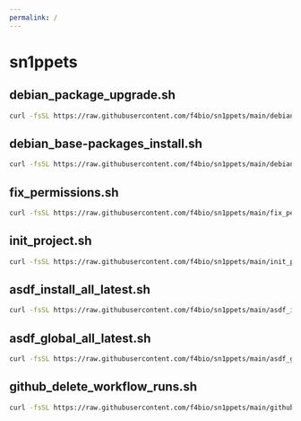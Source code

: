 ```yaml
---
permalink: /
---
```


# sn1ppets

## debian_package_upgrade.sh

```bash
curl -fsSL https://raw.githubusercontent.com/f4bio/sn1ppets/main/debian_package_upgrade.sh | sudo bash
```

## debian_base-packages_install.sh

```bash
curl -fsSL https://raw.githubusercontent.com/f4bio/sn1ppets/main/debian_base-packages_install.sh | sudo bash
```

## fix_permissions.sh

```bash
curl -fsSL https://raw.githubusercontent.com/f4bio/sn1ppets/main/fix_permissions.sh | sudo bash
```

## init_project.sh

```bash
curl -fsSL https://raw.githubusercontent.com/f4bio/sn1ppets/main/init_project.sh | bash
```

## asdf_install_all_latest.sh

```bash
curl -fsSL https://raw.githubusercontent.com/f4bio/sn1ppets/main/asdf_install_all_latest.sh | bash
```

## asdf_global_all_latest.sh

```bash
curl -fsSL https://raw.githubusercontent.com/f4bio/sn1ppets/main/asdf_global_all_latest.sh | bash
```

## github_delete_workflow_runs.sh

```bash
curl -fsSL https://raw.githubusercontent.com/f4bio/sn1ppets/main/github_delete_workflow_runs.sh | bash
```
